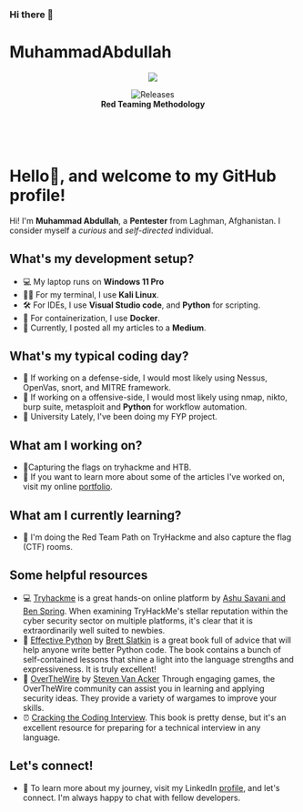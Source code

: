 ### Hi there 👋

<!--
**muhammad4208/muhammad4208** is a ✨ _special_ ✨ repository because its `README.md` (this file) appears on your GitHub profile.

Here are some ideas to get you started:

- 🔭 I’m currently working on ...
- 🌱 I’m currently learning ...
- 👯 I’m looking to collaborate on ...
- 🤔 I’m looking for help with ...
- 💬 Ask me about ...
- 📫 How to reach me: ...
- 😄 Pronouns: ...
- ⚡ Fun fact: ...
-->
# MuhammadAbdullah
<p align="center">
<img src="https://www.wizlynxgroup.com/content/images/RedTeamAttackLifecycle.jpg" />
  <p align="center">
    <img alt="Releases" src="https://img.shields.io/badge/-Red%20Teamer-red" /> <br>
<b>Red Teaming Methodology</b> </p>
<p align="center">&nbsp;</p>
<p align="center">&nbsp;</p>


# Hello:wave:, and welcome to my GitHub profile!


Hi! I'm **Muhammad Abdullah**, a **Pentester** from Laghman, Afghanistan.  I consider myself a *curious* and *self-directed* individual.  

## What's my development setup?

-   :computer: My laptop runs on **Windows 11 Pro**
-   :man_technologist: For my terminal, I use **Kali Linux**.
-   :hammer_and_wrench: For IDEs, I use **Visual Studio code**,  and **Python** for scripting.
-   :whale: For containerization, I use **Docker**.
-   :ocean: Currently, I posted all my articles to a **Medium**.

## What's my typical coding day?

-   📘 If working on a defense-side, I would most likely using Nessus, OpenVas, snort, and MITRE framework.
-   📕 If working on a offensive-side, I would most likely using nmap, nikto, burp suite, metasploit and **Python** for workflow automation.
-   🏫 University Lately, I've been doing my FYP project.
## What am I working on?

- 🏴Capturing the flags on tryhackme and HTB.
- :hammer: If you want to learn more about some of the articles I've worked on, visit my online [portfolio](https://medium.com/@muhammad4208
).

## What am I currently learning?

-  :school: I'm doing the Red Team Path on TryHackme and also capture the flag (CTF) rooms.
        
## Some helpful resources

- 💻 [Tryhackme](https://tryhackme.com/) is a great hands-on online platform by [Ashu Savani and Ben Spring](https://uk.linkedin.com/in/springben). When examining TryHackMe's stellar reputation within the cyber security sector on multiple platforms, it's clear that it is extraordinarily well suited to newbies.
- 🐍 [Effective Python](https://www.amazon.com/Effective-Python-Specific-Software-Development/dp/0134853989/ref=sr_1_3?dchild=1&keywords=effective+python&qid=1596076710&s=books&sr=1-3) by [Brett Slatkin](https://www.linkedin.com/in/bslatkin/) is a great book full of advice that will help anyone write better Python code.  The book contains a bunch of self-contained lessons that shine a light into the language strengths and expressiveness.  It is truly excellent!
- 🦈 [OverTheWire](https://overthewire.org/wargames/) by [Steven Van Acker](https://se.linkedin.com/in/stevenvanacker) Through engaging games, the OverTheWire community can assist you in learning and applying security ideas. They provide a variety of wargames to improve your skills.
- :alarm_clock: [Cracking the Coding Interview](https://www.amazon.com/Cracking-Coding-Interview-Programming-Questions/dp/0984782850/ref=sr_1_1?crid=2FD1OUTDC54F4&keywords=cracking+the+coding+interview&qid=1655494723&sprefix=crac%2Caps%2C919&sr=8-1). This book is pretty dense, but it's an excellent resource for preparing for a technical interview in any language.
## Let's connect!

-   :handshake: To learn more about my journey, visit my LinkedIn [profile](https://www.linkedin.com/in/muhammad-abdullah-niazi-baa6a0224/), and let's connect. I'm always happy to chat with fellow developers.

